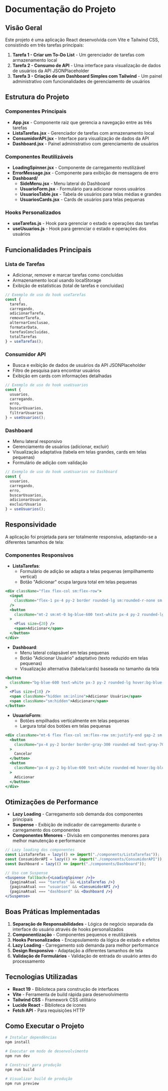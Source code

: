 # Documentação do Projeto

## Visão Geral

Este projeto é uma aplicação React desenvolvida com Vite e Tailwind CSS, consistindo em três tarefas principais:

1. **Tarefa 1 - Criar um To-Do List** - Um gerenciador de tarefas com armazenamento local
2. **Tarefa 2 - Consumo de API** - Uma interface para visualização de dados de usuários da API JSONPlaceholder
3. **Tarefa 3 - Criação de um Dashboard Simples com Tailwind** - Um painel administrativo com funcionalidades de gerenciamento de usuários

## Estrutura do Projeto

### Componentes Principais

- **App.jsx** - Componente raiz que gerencia a navegação entre as três tarefas
- **ListaTarefas.jsx** - Gerenciador de tarefas com armazenamento local
- **ConsumidorAPI.jsx** - Interface para visualização de dados da API
- **Dashboard.jsx** - Painel administrativo com gerenciamento de usuários

### Componentes Reutilizáveis

- **LoadingSpinner.jsx** - Componente de carregamento reutilizável
- **ErrorMessage.jsx** - Componente para exibição de mensagens de erro
- **Dashboard/**
  - **SideMenu.jsx** - Menu lateral do Dashboard
  - **UsuarioForm.jsx** - Formulário para adicionar novos usuários
  - **UsuariosTable.jsx** - Tabela de usuários para telas médias e grandes
  - **UsuariosCards.jsx** - Cards de usuários para telas pequenas

### Hooks Personalizados

- **useTarefas.js** - Hook para gerenciar o estado e operações das tarefas
- **useUsuarios.js** - Hook para gerenciar o estado e operações dos usuários

## Funcionalidades Principais

### Lista de Tarefas

- Adicionar, remover e marcar tarefas como concluídas
- Armazenamento local usando localStorage
- Exibição de estatísticas (total de tarefas e concluídas)

```jsx
// Exemplo de uso do hook useTarefas
const { 
  tarefas, 
  carregando, 
  adicionarTarefa, 
  removerTarefa, 
  alternarConclusao, 
  formatarData,
  tarefasConcluidas,
  totalTarefas
} = useTarefas();
```

### Consumidor API

- Busca e exibição de dados de usuários da API JSONPlaceholder
- Filtro de pesquisa para encontrar usuários
- Exibição em cards com informações detalhadas

```jsx
// Exemplo de uso do hook useUsuarios
const { 
  usuarios, 
  carregando, 
  erro, 
  buscarUsuarios, 
  filtrarUsuarios 
} = useUsuarios();
```

### Dashboard

- Menu lateral responsivo
- Gerenciamento de usuários (adicionar, excluir)
- Visualização adaptativa (tabela em telas grandes, cards em telas pequenas)
- Formulário de adição com validação

```jsx
// Exemplo de uso do hook useUsuarios no Dashboard
const { 
  usuarios, 
  carregando, 
  erro, 
  buscarUsuarios, 
  adicionarUsuario, 
  excluirUsuario 
} = useUsuarios();
```

## Responsividade

A aplicação foi projetada para ser totalmente responsiva, adaptando-se a diferentes tamanhos de tela:

### Componentes Responsivos

- **ListaTarefas**:
  - Formulário de adição se adapta a telas pequenas (empilhamento vertical)
  - Botão "Adicionar" ocupa largura total em telas pequenas

```jsx
<div className="flex flex-col sm:flex-row">
  <input
    className="flex-1 px-4 py-2 border rounded-lg sm:rounded-r-none sm:rounded-l-lg focus:outline-none focus:ring-2 focus:ring-blue-500"
  />
  <button
    className="mt-2 sm:mt-0 bg-blue-600 text-white px-4 py-2 rounded-lg sm:rounded-l-none sm:rounded-r-lg hover:bg-blue-700 transition-colors flex items-center justify-center gap-2"
  >
    <Plus size={20} />
    <span>Adicionar</span>
  </button>
</div>
```

- **Dashboard**:
  - Menu lateral colapsável em telas pequenas
  - Botão "Adicionar Usuário" adaptativo (texto reduzido em telas pequenas)
  - Visualização alternativa (tabela/cards) baseada no tamanho da tela

```jsx
<button
  className="bg-blue-600 text-white px-3 py-2 rounded-lg hover:bg-blue-700 transition-colors flex items-center gap-1 text-sm whitespace-nowrap ml-2"
>
  <Plus size={18} />
  <span className="hidden sm:inline">Adicionar Usuário</span>
  <span className="sm:hidden">Adicionar</span>
</button>
```

- **UsuarioForm**:
  - Botões empilhados verticalmente em telas pequenas
  - Largura total dos botões em telas pequenas

```jsx
<div className="mt-6 flex flex-col sm:flex-row sm:justify-end gap-2 sm:space-x-3 sm:gap-0">
  <button
    className="px-4 py-2 border border-gray-300 rounded-md text-gray-700 hover:bg-gray-50 w-full sm:w-auto"
  >
    Cancelar
  </button>
  <button
    className="px-4 py-2 bg-blue-600 text-white rounded-md hover:bg-blue-700 w-full sm:w-auto mt-2 sm:mt-0"
  >
    Adicionar
  </button>
</div>
```

## Otimizações de Performance

- **Lazy Loading** - Carregamento sob demanda dos componentes principais
- **Suspense** - Exibição de indicador de carregamento durante o carregamento dos componentes
- **Componentes Menores** - Divisão em componentes menores para melhor manutenção e performance

```jsx
// Lazy loading dos componentes
const ListaTarefas = lazy(() => import("./components/ListaTarefas"));
const ConsumidorAPI = lazy(() => import("./components/ConsumidorAPI"));
const Dashboard = lazy(() => import("./components/Dashboard"));

// Uso com Suspense
<Suspense fallback={<LoadingSpinner />}>
  {paginaAtual === "tarefas" && <ListaTarefas />}
  {paginaAtual === "usuarios" && <ConsumidorAPI />}
  {paginaAtual === "dashboard" && <Dashboard />}
</Suspense>
```

## Boas Práticas Implementadas

1. **Separação de Responsabilidades** - Lógica de negócio separada da interface do usuário através de hooks personalizados
2. **Componentização** - Componentes pequenos e reutilizáveis
3. **Hooks Personalizados** - Encapsulamento da lógica de estado e efeitos
4. **Lazy Loading** - Carregamento sob demanda para melhor performance
5. **Design Responsivo** - Adaptação a diferentes tamanhos de tela
6. **Validação de Formulários** - Validação de entrada do usuário antes do processamento

## Tecnologias Utilizadas

- **React 19** - Biblioteca para construção de interfaces
- **Vite** - Ferramenta de build rápida para desenvolvimento
- **Tailwind CSS** - Framework CSS utilitário
- **Lucide React** - Biblioteca de ícones
- **Fetch API** - Para requisições HTTP

## Como Executar o Projeto

```bash
# Instalar dependências
npm install

# Executar em modo de desenvolvimento
npm run dev

# Construir para produção
npm run build

# Visualizar build de produção
npm run preview
```